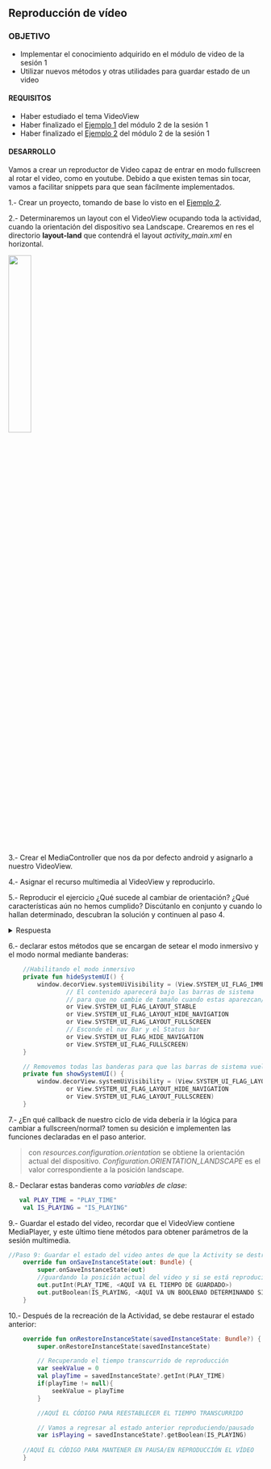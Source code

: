  ## Reproducción de vídeo

### OBJETIVO 

- Implementar el conocimiento adquirido en el módulo de video de la sesión 1
- Utilizar nuevos métodos y otras utilidades para guardar estado de un video

#### REQUISITOS 

- Haber estudiado el tema VideoView
- Haber finalizado el [Ejemplo 1](../Ejempo-01) del módulo 2 de la sesión 1
- Haber finalizado el [Ejemplo 2](../Ejempo-02) del módulo 2 de la sesión 1

#### DESARROLLO

Vamos a crear un reproductor de Video capaz de entrar en modo fullscreen al rotar el video, como en youtube.
Debido a que existen temas sin tocar, vamos a facilitar snippets para que sean fácilmente implementados.

1.- Crear un proyecto, tomando de base lo visto en el [Ejemplo 2](../Ejempo-02). 

2.- Determinaremos un layout con el VideoView ocupando toda la actividad, cuando la orientación del dispositivo sea Landscape. Crearemos en res el directorio **layout-land** que contendrá  el layout *activity_main.xml* en horizontal.

<img src="Images/image01.png" width="30%">

3.- Crear el MediaController que nos da por defecto android y asignarlo a nuestro VideoView.

4.- Asignar el recurso multimedia al VideoView y reproducirlo.

5.- Reproducir el ejercicio ¿Qué sucede al cambiar de orientación? ¿Qué características aún no hemos cumplido? Discútanlo en conjunto y cuando lo hallan determinado, descubran la solución y continuen al paso 4.

<details>

<summary>Respuesta</summary>


Recordando el tema de ciclos de vida, cuando existe rotación, la actividad en curso se destruye y se crea una nueva, por lo que se necesita restaurar el estado del video. con esto tenemos que nos falta: 

* Entrar a modo fullscreen (ocultando las barras de sistema)
* Guardar el estado del video (si está pausado, el segundo en que estaba reproduciéndose)
	
</details>


6.- declarar estos métodos que se encargan de setear el modo inmersivo y el modo normal mediante banderas: 
```kotlin
    //Habilitando el modo inmersivo
    private fun hideSystemUI() {
        window.decorView.systemUiVisibility = (View.SYSTEM_UI_FLAG_IMMERSIVE
                // El contenido aparecerá bajo las barras de sistema
                // para que no cambie de tamaño cuando estas aparezcan/desaparezcan
                or View.SYSTEM_UI_FLAG_LAYOUT_STABLE
                or View.SYSTEM_UI_FLAG_LAYOUT_HIDE_NAVIGATION
                or View.SYSTEM_UI_FLAG_LAYOUT_FULLSCREEN
                // Esconde el nav Bar y el Status bar
                or View.SYSTEM_UI_FLAG_HIDE_NAVIGATION
                or View.SYSTEM_UI_FLAG_FULLSCREEN)
    }

    // Removemos todas las banderas para que las barras de sistema vuelvan a mostrarse
    private fun showSystemUI() {
        window.decorView.systemUiVisibility = (View.SYSTEM_UI_FLAG_LAYOUT_STABLE
                or View.SYSTEM_UI_FLAG_LAYOUT_HIDE_NAVIGATION
                or View.SYSTEM_UI_FLAG_LAYOUT_FULLSCREEN)
    }
```

7.- ¿En qué callback de nuestro ciclo de vida debería ir la lógica para cambiar a fullscreen/normal? tomen su desición e implementen las funciones declaradas en el paso anterior.

> con *resources.configuration.orientation* se obtiene la orientación actual del dispositivo. *Configuration.ORIENTATION_LANDSCAPE* es el valor correspondiente a la posición landscape.



8.- Declarar estas banderas como *variables de clase*: 
```kotlin
   val PLAY_TIME = "PLAY_TIME"
    val IS_PLAYING = "IS_PLAYING"
```

9.- Guardar el estado del video, recordar que el VideoView contiene MediaPlayer, y este último tiene métodos para obtener parámetros de la sesión multimedia.
```kotlin
//Paso 9: Guardar el estado del video antes de que la Activity se destruya
    override fun onSaveInstanceState(out: Bundle) {
        super.onSaveInstanceState(out)
        //guardando la posición actual del video y si se está reproduciendo
        out.putInt(PLAY_TIME, <AQUÍ VA EL TIEMPO DE GUARDADO>)
        out.putBoolean(IS_PLAYING, <AQUÍ VA UN BOOLENAO DETERMINANDO SI EL VIDEO ESTA REPRODUCIÉNDOSE>)
    }
```

10.- Después de la recreación de la Actividad, se debe restaurar el estado anterior:
```kotlin
    override fun onRestoreInstanceState(savedInstanceState: Bundle?) {
        super.onRestoreInstanceState(savedInstanceState)

        // Recuperando el tiempo transcurrido de reproducción
        var seekValue = 0
        val playTime = savedInstanceState?.getInt(PLAY_TIME)
        if(playTime != null){
            seekValue = playTime
        }

        //AQUÍ EL CÓDIGO PARA REESTABLECER EL TIEMPO TRANSCURRIDO

        // Vamos a regresar al estado anterior reproduciendo/pausado
        var isPlaying = savedInstanceState?.getBoolean(IS_PLAYING)
	
	//AQUÍ EL CÓDIGO PARA MANTENER EN PAUSA/EN REPRODUCCIÓN EL VÍDEO
    }
```


